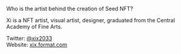 Who is the artist behind the creation of Seed NFT?

Xi is a NFT artist, visual artist, designer, graduated from the Central Academy of Fine Arts. 

Twitter: [@xix2033](https://twitter.com/xix2033)  
Website: [xix.format.com](https://xix.format.com)